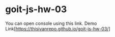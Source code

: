 # goit-js-hw-03

You can open console using this link.
Demo Link[https://thisivanrepo.github.io/goit-js-hw-03/]
